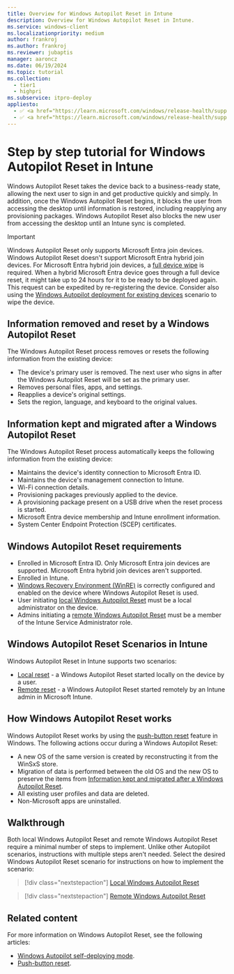 ```yaml
---
title: Overview for Windows Autopilot Reset in Intune
description: Overview for Windows Autopilot Reset in Intune.
ms.service: windows-client
ms.localizationpriority: medium
author: frankroj
ms.author: frankroj
ms.reviewer: jubaptis
manager: aaroncz
ms.date: 06/19/2024
ms.topic: tutorial
ms.collection:
  - tier1
  - highpri
ms.subservice: itpro-deploy
appliesto:
  - ✅ <a href="https://learn.microsoft.com/windows/release-health/supported-versions-windows-client" target="_blank">Windows 11</a>
  - ✅ <a href="https://learn.microsoft.com/windows/release-health/supported-versions-windows-client" target="_blank">Windows 10</a>
---
```


# Step by step tutorial for Windows Autopilot Reset in Intune

Windows Autopilot Reset takes the device back to a business-ready state, allowing the next user to sign in and get productive quickly and simply. In addition, once the Windows Autopilot Reset begins, it blocks the user from accessing the desktop until information is restored, including reapplying any provisioning packages. Windows Autopilot Reset also blocks the new user from accessing the desktop until an Intune sync is completed.

> [!IMPORTANT]
>
> Windows Autopilot Reset only supports Microsoft Entra join devices. Windows Autopilot Reset doesn't support Microsoft Entra hybrid join devices. For Microsoft Entra hybrid join devices, a [full device wipe](/mem/intune/remote-actions/devices-wipe) is required. When a hybrid Microsoft Entra device goes through a full device reset, it might take up to 24 hours for it to be ready to be deployed again. This request can be expedited by re-registering the device. Consider also using the [Windows Autopilot deployment for existing devices](../existing-devices/existing-devices-workflow.md) scenario to wipe the device.

## Information removed and reset by a Windows Autopilot Reset

The Windows Autopilot Reset process removes or resets the following information from the existing device:

- The device's primary user is removed. The next user who signs in after the Windows Autopilot Reset will be set as the primary user.
- Removes personal files, apps, and settings.
- Reapplies a device's original settings.
- Sets the region, language, and keyboard to the original values.

## Information kept and migrated after a Windows Autopilot Reset

The Windows Autopilot Reset process automatically keeps the following information from the existing device:

- Maintains the device's identity connection to Microsoft Entra ID.
- Maintains the device's management connection to Intune.
- Wi-Fi connection details.
- Provisioning packages previously applied to the device.
- A provisioning package present on a USB drive when the reset process is started.
- Microsoft Entra device membership and Intune enrollment information.
- System Center Endpoint Protection (SCEP) certificates.

## Windows Autopilot Reset requirements

- Enrolled in Microsoft Entra ID. Only Microsoft Entra join devices are supported. Microsoft Entra hybrid join devices aren't supported.
- Enrolled in Intune.
- [Windows Recovery Environment (WinRE)](/windows-hardware/manufacture/desktop/windows-recovery-environment--windows-re--technical-reference) is correctly configured and enabled on the device where Windows Autopilot Reset is used.
- User initiating [local Windows Autopilot Reset](local-autopilot-reset.md) must be a local administrator on the device.
- Admins initiating a [remote Windows Autopilot Reset](remote-autopilot-reset.md) must be a member of the Intune Service Administrator role.

## Windows Autopilot Reset Scenarios in Intune

Windows Autopilot Reset in Intune supports two scenarios:

- [Local reset](local-autopilot-reset.md) - a Windows Autopilot Reset started locally on the device by a user.
- [Remote reset](remote-autopilot-reset.md) - a Windows Autopilot Reset started remotely by an Intune admin in Microsoft Intune.

## How Windows Autopilot Reset works

Windows Autopilot Reset works by using the [push-button reset](/windows-hardware/manufacture/desktop/push-button-reset-overview) feature in Windows. The following actions occur during a Windows Autopilot Reset:

- A new OS of the same version is created by reconstructing it from the WinSxS store.
- Migration of data is performed between the old OS and the new OS to preserve the items from [Information kept and migrated after a Windows Autopilot Reset](#information-kept-and-migrated-after-a-windows-autopilot-reset).
- All existing user profiles and data are deleted.
- Non-Microsoft apps are uninstalled.

## Walkthrough

Both local Windows Autopilot Reset and remote Windows Autopilot Reset require a minimal number of steps to implement. Unlike other Autopilot scenarios, instructions with multiple steps aren't needed. Select the desired Windows Autopilot Reset scenario for instructions on how to implement the scenario:

> [!div class="nextstepaction"]
> [Local Windows Autopilot Reset](local-autopilot-reset.md)

> [!div class="nextstepaction"]
> [Remote Windows Autopilot Reset](remote-autopilot-reset.md)

## Related content

For more information on Windows Autopilot Reset, see the following articles:

- [Windows Autopilot self-deploying mode](../../windows-autopilot-reset.md).
- [Push-button reset](/windows-hardware/manufacture/desktop/push-button-reset-overview).
